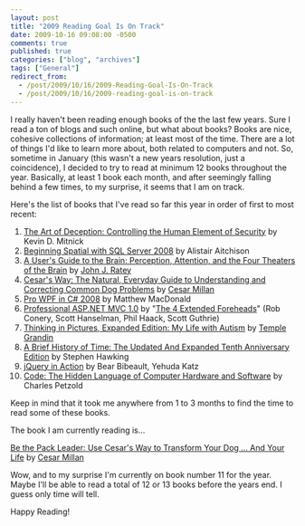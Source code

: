 ```yaml
---
layout: post
title: "2009 Reading Goal Is On Track"
date: 2009-10-16 09:08:00 -0500
comments: true
published: true
categories: ["blog", "archives"]
tags: ["General"]
redirect_from: 
  - /post/2009/10/16/2009-Reading-Goal-Is-On-Track
  - /post/2009/10/16/2009-reading-goal-is-on-track
---
```

<!-- more -->
<p>I really haven't been reading enough books of the the last few years. Sure I read a ton of blogs and such online, but what about books? Books are nice, cohesive collections of information; at least most of the time. There are a lot of things I'd like to learn more about, both related to computers and not. So, sometime in January (this wasn't a new years resolution, just a coincidence), I decided to try to read at minimum 12 books throughout the year. Basically, at least 1 book each month, and after seemingly falling behind a few times, to my surprise, it seems that I am on track.</p>
<p>Here's the list of books that I've read so far this year in order of first to most recent:</p>
<ol>
<li><a href="http://amzn.to/29R8xCg">The Art of Deception: Controlling the Human Element of Security</a> by Kevin D. Mitnick</li>
<li><a href="http://amzn.to/29LEX0P">Beginning Spatial with SQL Server 2008</a> by Alistair Aitchison</li>
<li><a href="http://amzn.to/2acAX7y">A User's Guide to the Brain: Perception, Attention, and the Four Theaters of the Brain</a> by <a href="http://www.johnratey.com">John J. Ratey</a></li>
<li><a href="http://amzn.to/29AWMw8">Cesar's Way: The Natural, Everyday Guide to Understanding and Correcting Common Dog Problems</a> by <a href="http://www.cesarmillaninc.com/">Cesar Millan</a></li>
<li><a href="http://amzn.to/29Km4Ml">Pro WPF in C# 2008</a> by Matthew MacDonald</li>
<li><a href="http://amzn.to/29EK8vz">Professional ASP.NET MVC 1.0</a> by "<a href="http://haacked.com/archive/2009/04/29/aspnetmvc-nerddinner-walkthrough.aspx">The 4 Extended Foreheads</a>" (Rob Conery, Scott Hanselman, Phil Haack, Scott Guthrie)</li>
<li><a href="http://amzn.to/29FGJ5P">Thinking in Pictures, Expanded Edition: My Life with Autism</a> by <a href="http://www.templegrandin.com">Temple Grandin</a></li>
<li><a href="http://amzn.to/29FGJme">A Brief History of Time: The Updated And Expanded Tenth Anniversary Edition</a> by Stephen Hawking</li>
<li><a href="http://amzn.to/29R95Io">jQuery in Action</a> by Bear Bibeault, Yehuda Katz</li>
<li><a href="http://amzn.to/29LEZ8G">Code: The Hidden Language of Computer Hardware and Software</a> by Charles Petzold</li>
</ol>
<p>Keep in mind that it took me anywhere from 1 to 3 months to find the time to read some of these books.</p>
<p>The book I am currently reading is...</p>
<p><a href="http://amzn.to/29ziCkt">Be the Pack Leader: Use Cesar's Way to Transform Your Dog ... And Your Life</a> by <a href="http://www.cesarmillaninc.com/">Cesar Millan</a></p>
<p>Wow, and to my surprise I'm currently on book number 11 for the year. Maybe I'll be able to read a total of 12 or 13 books before the years end. I guess only time will tell.</p>
<p>Happy Reading!</p>
